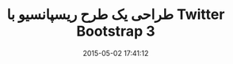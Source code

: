 ---
layout: post
title: "طراحی یک طرح ریسپانسیو با Twitter Bootstrap 3"
date: 2015-05-02 17:41:12
section: article
tags: bootstrap css responsive
link: "http://www.baboon.ir/%D8%B7%D8%B1%D8%A7%D8%AD%DB%8C-%DB%8C%DA%A9-%D8%B7%D8%B1%D8%AD-%D8%B1%DB%8C%D8%B3%D9%BE%D8%A7%D9%86%D8%B3%DB%8C%D9%88-%D8%A8%D8%A7-twitter-bootstrap-3/"
user: "نوید کاشانی"
user_link: "http://navid.kashani.ir/"
---